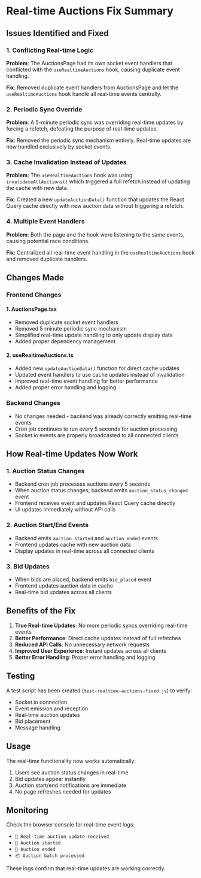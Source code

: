 # Real-time Auctions Fix Summary

## Issues Identified and Fixed

### 1. **Conflicting Real-time Logic**
**Problem**: The AuctionsPage had its own socket event handlers that conflicted with the `useRealtimeAuctions` hook, causing duplicate event handling.

**Fix**: Removed duplicate event handlers from AuctionsPage and let the `useRealtimeAuctions` hook handle all real-time events centrally.

### 2. **Periodic Sync Override**
**Problem**: A 5-minute periodic sync was overriding real-time updates by forcing a refetch, defeating the purpose of real-time updates.

**Fix**: Removed the periodic sync mechanism entirely. Real-time updates are now handled exclusively by socket events.

### 3. **Cache Invalidation Instead of Updates**
**Problem**: The `useRealtimeAuctions` hook was using `invalidateAllAuctions()` which triggered a full refetch instead of updating the cache with new data.

**Fix**: Created a new `updateAuctionData()` function that updates the React Query cache directly with new auction data without triggering a refetch.

### 4. **Multiple Event Handlers**
**Problem**: Both the page and the hook were listening to the same events, causing potential race conditions.

**Fix**: Centralized all real-time event handling in the `useRealtimeAuctions` hook and removed duplicate handlers.

## Changes Made

### Frontend Changes

#### 1. **AuctionsPage.tsx**
- Removed duplicate socket event handlers
- Removed 5-minute periodic sync mechanism
- Simplified real-time update handling to only update display data
- Added proper dependency management

#### 2. **useRealtimeAuctions.ts**
- Added new `updateAuctionData()` function for direct cache updates
- Updated event handlers to use cache updates instead of invalidation
- Improved real-time event handling for better performance
- Added proper error handling and logging

### Backend Changes
- No changes needed - backend was already correctly emitting real-time events
- Cron job continues to run every 5 seconds for auction processing
- Socket.io events are properly broadcasted to all connected clients

## How Real-time Updates Now Work

### 1. **Auction Status Changes**
- Backend cron job processes auctions every 5 seconds
- When auction status changes, backend emits `auction_status_changed` event
- Frontend receives event and updates React Query cache directly
- UI updates immediately without API calls

### 2. **Auction Start/End Events**
- Backend emits `auction_started` and `auction_ended` events
- Frontend updates cache with new auction data
- Display updates in real-time across all connected clients

### 3. **Bid Updates**
- When bids are placed, backend emits `bid_placed` event
- Frontend updates auction data in cache
- Real-time bid updates across all clients

## Benefits of the Fix

1. **True Real-time Updates**: No more periodic syncs overriding real-time events
2. **Better Performance**: Direct cache updates instead of full refetches
3. **Reduced API Calls**: No unnecessary network requests
4. **Improved User Experience**: Instant updates across all clients
5. **Better Error Handling**: Proper error handling and logging

## Testing

A test script has been created (`test-realtime-auctions-fixed.js`) to verify:
- Socket.io connection
- Event emission and reception
- Real-time auction updates
- Bid placement
- Message handling

## Usage

The real-time functionality now works automatically:
1. Users see auction status changes in real-time
2. Bid updates appear instantly
3. Auction start/end notifications are immediate
4. No page refreshes needed for updates

## Monitoring

Check the browser console for real-time event logs:
- `🔄 Real-time auction update received`
- `🚀 Auction started`
- `🏁 Auction ended`
- `📦 Auction batch processed`

These logs confirm that real-time updates are working correctly.
